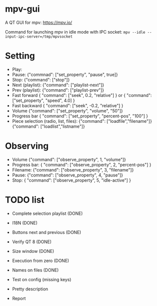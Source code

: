 # mpv-gui
A QT GUI for mpv: https://mpv.io/

Command for launching mpv in idle mode with IPC socket:
`mpv --idle --input-ipc-server=/tmp/mpvsocket`


# Setting 

- Play: 
- Pause: {"commnad": ["set_property", "pause", true]}
- Stop: {"command": ["stop"]}
- Next (playlist): {"command": ["playlist-next"]}
- Prev (playlist): {"command": ["playlist-prev"]}
- Fast forward  { "command": ["seek", 0.2, "relative"] } or { "command": ["set_property", "speed", 4.0] }
- Fast backward { "command": ["seek", -0.2, "relative"] }
- Volume {"command": ["set_property", "volume", "50"]}
- Progress bar { "command": ["set_property", "percent-pos", "100"] }
- Piece selection (radio, list, files):
        {"command": ["loadfile","filename"]}
        {"command": ["loadlist","listname"]}


# Observing 

- Volume {"command": ["observe_property", 1, "volume"]}
- Progress bar: { "command": ["observe_property", 2, "percent-pos"] }
- Filename: {"command": ["observe_property", 3, "filename"]}
- Pause: {"command": ["observe_property", 4, "pause"]}
- Stop: { "command": ["observe_property", 5, "idle-active"] }



# TODO list

- Complete selection playlist (DONE)
- I18N (DONE)
- Buttons next and previous (DONE)
- Verify QT 8 (DONE)
- Size window (DONE)
- Execution from zero (DONE)
- Names on files (DONE)
- Test on config (missing keys)

- Pretty description
- Report



